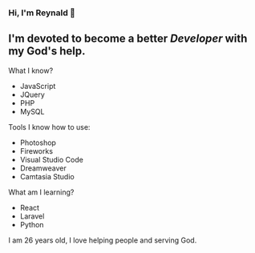 ### Hi, I'm Reynald 👋
## I'm **devoted** to become a better ***Developer*** with my God's help.

What I know?

- JavaScript
- JQuery
- PHP
- MySQL

Tools I know how to use:

- Photoshop
- Fireworks
- Visual Studio Code
- Dreamweaver
- Camtasia Studio

What am I learning?

- React
- Laravel
- Python

I am 26 years old, I love helping people and serving God.
